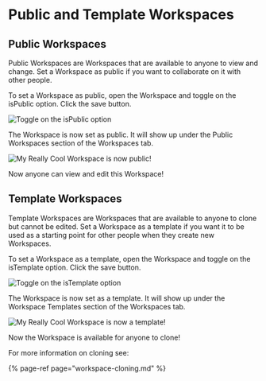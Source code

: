 # Public and Template Workspaces

## Public Workspaces

Public Workspaces are Workspaces that are available to anyone to view and change. Set a Workspace as public if you want to collaborate on it with other people.

To set a Workspace as public, open the Workspace and toggle on the isPublic option. Click the save button.

![Toggle on the isPublic option](https://maanaimages.blob.core.windows.net/maana-q-documentation/Product%20Guide/Setting%20isPublic%20Flag.png)

The Workspace is now set as public. It will show up under the Public Workspaces section of the Workspaces tab.

![My Really Cool Workspace is now public!](https://maanaimages.blob.core.windows.net/maana-q-documentation/Product%20Guide/New%20Public%20Workspace.png)

Now anyone can view and edit this Workspace!

## Template Workspaces

Template Workspaces are Workspaces that are available to anyone to clone but cannot be edited. Set a Workspace as a template if you want it to be used as a starting point for other people when they create new Workspaces.

To set a Workspace as a template, open the Workspace and toggle on the isTemplate option. Click the save button.

![Toggle on the isTemplate option](https://maanaimages.blob.core.windows.net/maana-q-documentation/Product%20Guide/Setting%20isTemplate%20Flag.png)

The Workspace is now set as a template. It will show up under the Workspace Templates section of the Workspaces tab.

![My Really Cool Workspace is now a template!](https://maanaimages.blob.core.windows.net/maana-q-documentation/Product%20Guide/New%20Workspace%20Template.png)

Now the Workspace is available for anyone to clone!

For more information on cloning see:

{% page-ref page="workspace-cloning.md" %}

